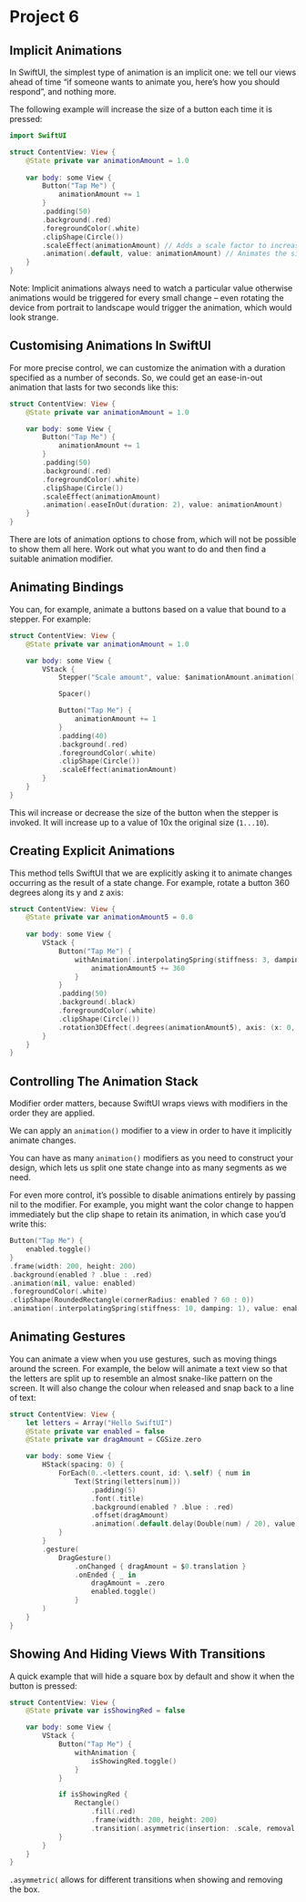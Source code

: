 # Project 6

## Implicit Animations

In SwiftUI, the simplest type of animation is an implicit one: we tell our views ahead of time “if someone wants to animate you, here’s how you should respond”, and nothing more.

The following example will increase the size of a button each time it is pressed:

``` swift
import SwiftUI

struct ContentView: View {
    @State private var animationAmount = 1.0
    
    var body: some View {
        Button("Tap Me") {
            animationAmount += 1
        }
        .padding(50)
        .background(.red)
        .foregroundColor(.white)
        .clipShape(Circle())
        .scaleEffect(animationAmount) // Adds a scale factor to increase the size of the button
        .animation(.default, value: animationAmount) // Animates the size increase
    }
}
```

Note: Implicit animations always need to watch a particular value otherwise animations would be triggered for every small change – even rotating the device from portrait to landscape would trigger the animation, which would look strange.

## Customising Animations In SwiftUI

For more precise control, we can customize the animation with a duration specified as a number of seconds. So, we could get an ease-in-out animation that lasts for two seconds like this:

``` swift
struct ContentView: View {
    @State private var animationAmount = 1.0

    var body: some View {
        Button("Tap Me") {
            animationAmount += 1
        }
        .padding(50)
        .background(.red)
        .foregroundColor(.white)
        .clipShape(Circle())
        .scaleEffect(animationAmount)
        .animation(.easeInOut(duration: 2), value: animationAmount)
    }
}
```

There are lots of animation options to chose from, which will not be possible to show them all here. Work out what you want to do and then find a suitable animation modifier.

## Animating Bindings

You can, for example, animate a buttons based on a value that bound to a stepper. For example:

``` swift
struct ContentView: View {
    @State private var animationAmount = 1.0

    var body: some View {
        VStack {
            Stepper("Scale amount", value: $animationAmount.animation(), in: 1...10)

            Spacer()

            Button("Tap Me") {
                animationAmount += 1
            }
            .padding(40)
            .background(.red)
            .foregroundColor(.white)
            .clipShape(Circle())
            .scaleEffect(animationAmount)
        }
    }
}
```

This wil increase or decrease the size of the button when the stepper is invoked. It will increase up to a value of 10x the original size (`1...10`).

## Creating Explicit Animations

This method tells SwiftUI that we are explicitly asking it to animate changes occurring as the result of a state change. For example, rotate a button 360 degrees along its y and z axis:

``` swift
struct ContentView: View {
    @State private var animationAmount5 = 0.0
    
    var body: some View {
        VStack {
            Button("Tap Me") {
                withAnimation(.interpolatingSpring(stiffness: 3, damping: 1)) {
                    animationAmount5 += 360
                }
            }
            .padding(50)
            .background(.black)
            .foregroundColor(.white)
            .clipShape(Circle())
            .rotation3DEffect(.degrees(animationAmount5), axis: (x: 0, y: 1, z: 1))
        }
    }
}
```

## Controlling The Animation Stack

Modifier order matters, because SwiftUI wraps views with modifiers in the order they are applied.

We can apply an `animation()` modifier to a view in order to have it implicitly animate changes.

You can have as many `animation()` modifiers as you need to construct your design, which lets us split one state change into as many segments as we need.

For even more control, it’s possible to disable animations entirely by passing nil to the modifier. For example, you might want the color change to happen immediately but the clip shape to retain its animation, in which case you’d write this:

``` swift
Button("Tap Me") {
    enabled.toggle()
}
.frame(width: 200, height: 200)
.background(enabled ? .blue : .red)
.animation(nil, value: enabled)
.foregroundColor(.white)
.clipShape(RoundedRectangle(cornerRadius: enabled ? 60 : 0))
.animation(.interpolatingSpring(stiffness: 10, damping: 1), value: enabled)
```

## Animating Gestures

You can animate a view when you use gestures, such as moving things around the screen. For example, the below will animate a text view so that the letters are split up to resemble an almost snake-like pattern on the screen. It will also change the colour when released and snap back to a line of text:

``` swift
struct ContentView: View {
    let letters = Array("Hello SwiftUI")
    @State private var enabled = false
    @State private var dragAmount = CGSize.zero

    var body: some View {
        HStack(spacing: 0) {
            ForEach(0..<letters.count, id: \.self) { num in
                Text(String(letters[num]))
                    .padding(5)
                    .font(.title)
                    .background(enabled ? .blue : .red)
                    .offset(dragAmount)
                    .animation(.default.delay(Double(num) / 20), value: dragAmount)
            }
        }
        .gesture(
            DragGesture()
                .onChanged { dragAmount = $0.translation }
                .onEnded { _ in
                    dragAmount = .zero
                    enabled.toggle()
                }
        )
    }
}
```

## Showing And Hiding Views With Transitions

A quick example that will hide a square box by default and show it when the button is pressed:

``` swift
struct ContentView: View {
    @State private var isShowingRed = false

    var body: some View {
        VStack {
            Button("Tap Me") {
                withAnimation {
                    isShowingRed.toggle()
                }
            }

            if isShowingRed {
                Rectangle()
                    .fill(.red)
                    .frame(width: 200, height: 200)
                    .transition(.asymmetric(insertion: .scale, removal: .opacity))
            }
        }
    }
}
```

`.asymmetric(` allows for different transitions when showing and removing the box.